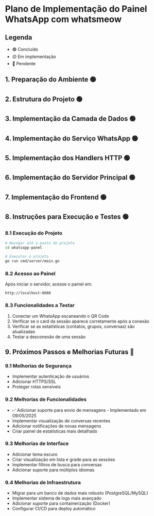 # Plano de Implementação do Painel WhatsApp com whatsmeow

## Legenda
- 🟢 Concluído
- 🟡 Em implementação
- 🔴 Pendente

## 1. Preparação do Ambiente 🟢
<!-- implementado, detalhes removidos -->

## 2. Estrutura do Projeto 🟢
<!-- implementado, detalhes removidos -->

## 3. Implementação da Camada de Dados 🟢
<!-- implementado, detalhes removidos -->

## 4. Implementação do Serviço WhatsApp 🟢
<!-- implementado, detalhes removidos -->

## 5. Implementação dos Handlers HTTP 🟢
<!-- implementado, detalhes removidos -->

## 6. Implementação do Servidor Principal 🟢
<!-- implementado, detalhes removidos -->

## 7. Implementação do Frontend 🟢
<!-- detalhes removidos para compactação -->

## 8. Instruções para Execução e Testes 🟢
### 8.1 Execução do Projeto
```bash
# Navegar até a pasta do projeto
cd whatsapp-panel

# Executar o projeto
go run cmd/server/main.go
```

### 8.2 Acesso ao Painel
Após iniciar o servidor, acesse o painel em:
```
http://localhost:8080
```

### 8.3 Funcionalidades a Testar
1. Conectar um WhatsApp escaneando o QR Code
2. Verificar se o card da sessão aparece corretamente após a conexão
3. Verificar se as estatísticas (contatos, grupos, conversas) são atualizadas
4. Testar a desconexão de uma sessão

## 9. Próximos Passos e Melhorias Futuras 🔴

### 9.1 Melhorias de Segurança
- Implementar autenticação de usuários
- Adicionar HTTPS/SSL
- Proteger rotas sensíveis

### 9.2 Melhorias de Funcionalidades
- ✅ Adicionar suporte para envio de mensagens - Implementado em 09/05/2025
- Implementar visualização de conversas recentes
- Adicionar notificações de novas mensagens
- Criar painel de estatísticas mais detalhado

### 9.3 Melhorias de Interface
- Adicionar tema escuro
- Criar visualização em lista e grade para as sessões
- Implementar filtros de busca para conversas
- Adicionar suporte para múltiplos idiomas

### 9.4 Melhorias de Infraestrutura
- Migrar para um banco de dados mais robusto (PostgreSQL/MySQL)
- Implementar sistema de logs mais avançado
- Adicionar suporte para containerização (Docker)
- Configurar CI/CD para deploy automático